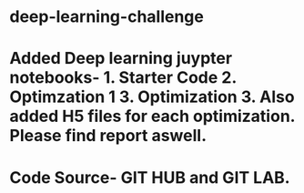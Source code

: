 # deep-learning-challenge
# Added Deep learning juypter notebooks- 1. Starter Code 2. Optimzation 1 3. Optimization 3. Also added H5 files for each optimization. Please find report aswell. 
# Code Source- GIT HUB and GIT LAB.